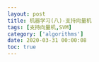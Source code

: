 ```yaml
---
layout: post
title: 机器学习(八)-支持向量机
tags: [支持向量机,SVM]
category: ['algorithms']
date: 2020-03-31 00:00:08
toc: true
---
```



